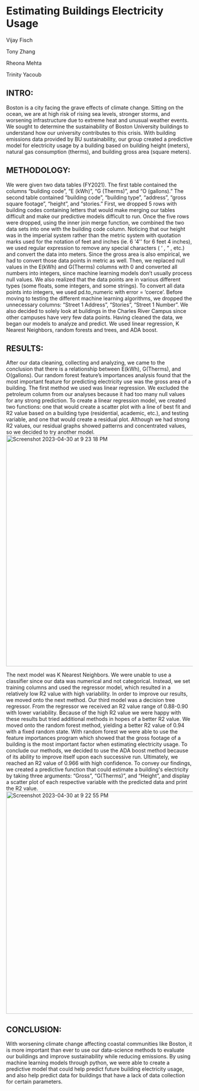 # Estimating Buildings Electricity Usage

Vijay Fisch
 
Tony Zhang
 
Rheona Mehta 

Trinity Yacoub


## INTRO:
Boston is a city facing the grave effects of climate change. Sitting on the ocean, we are at high risk of rising sea levels, stronger storms, and worsening infrastructure due to extreme heat and unusual weather events. We sought to determine the sustainability of Boston University buildings to understand how our university contributes to this crisis. With building emissions data provided by BU sustainability, our group created a predictive model for electricity usage by a building based on building height (meters), natural gas consumption (therms), and building gross area (square meters). 

## METHODOLOGY:
We were given two data tables (FY2021). The first table contained the columns “building code”, “E (kWh)”, “G (Therms)”, and “O (gallons).” The second table contained “building code”, “building type”, “address”, “gross square footage”, “height”, and “stories.” First, we dropped 5 rows with building codes containing letters that would make merging our tables difficult and make our predictive models difficult to run. Once the five rows were dropped, using the inner join merge function, we combined the two data sets into one with the building code column. Noticing that our height was in the imperial system rather than the metric system with quotation marks used for the notation of feet and inches (ie. 6 '4'' for 6 feet 4 inches), we used regular expression to remove any special characters ( ‘ , “ , etc.) and convert the data into meters. Since the gross area is also empirical, we had to convert those data points in metric as well. Then, we replaced null values in the E(kWh) and G(Therms) columns with 0 and converted all numbers into integers, since machine learning models don’t usually process null values. We also realized that the data points are in various different types (some floats, some integers, and some strings). To convert all data points into integers, we used pd.to_numeric with error = ‘coerce’. Before moving to testing the different machine learning algorithms, we dropped the unnecessary columns: “Street 1 Address”, “Stories”, “Street 1 Number”. We also decided to solely look at buildings in the Charles River Campus since other campuses have very few data points. 
        	Having cleaned the data, we began our models to analyze and predict. We used linear regression, K Nearest Neighbors, random forests and trees, and ADA boost. 

## RESULTS:
After our data cleaning, collecting and analyzing, we came to the conclusion that there is a relationship between E(kWh), G(Therms), and O(gallons). Our random forest feature’s importances analysis found that the most important feature for predicting electricity use was the gross area of a building. 
The first method we used was linear regression. We excluded the petroleum column from our analyses because it had too many null values for any strong prediction. To create a linear regression model, we created two functions: one that would create a scatter plot with a line of best fit and R2 value based on a building type (residential, academic, etc.), and testing variable, and one that would create a residual plot. Although we had strong R2 values, our residual graphs showed patterns and concentrated values, so we decided to try another model.
<img width="623" alt="Screenshot 2023-04-30 at 9 23 18 PM" src="https://user-images.githubusercontent.com/106829297/235387640-d51d103f-8919-40d4-a2be-e08fb47d9127.png">

The next model was K Nearest Neighbors. We were unable to use a classifier since our data was numerical and not categorical. Instead, we set training columns and used the regressor model, which resulted in a relatively low R2 value with high variability. In order to improve our results, we moved onto the next method.
        	Our third model was a decision tree regressor. From the regressor we received an R2 value range of 0.88-0.90 with lower variability. Because of the high R2 value we were happy with these results but tried additional methods in hopes of a better R2 value. We moved onto the random forest method, yielding a better R2 value of 0.94 with a fixed random state. With random forest we were able to use the feature importances program which showed that the gross footage of a building is the most important factor when estimating electricity usage.
        	To conclude our methods, we decided to use the ADA boost method because of its ability to improve itself upon each successive run. Ultimately, we reached an R2 value of 0.966 with high confidence. To convey our findings, we created a predictive function that could estimate a building's electricity by taking three arguments: “Gross”, “G(Therms)”, and “Height”, and display a scatter plot of each respective variable with the predicted data and print the R2 value. 
<img width="599" alt="Screenshot 2023-04-30 at 9 22 55 PM" src="https://user-images.githubusercontent.com/106829297/235387601-40525fa0-60ab-4682-a147-9f7109ec7e1b.png">
## CONCLUSION:
With worsening climate change affecting coastal communities like Boston, it is more important than ever to use our data-science methods to evaluate our buildings and improve sustainability while reducing emissions. By using machine learning models through python, we were able to create a predictive model that could help predict future building electricity usage, and also help predict data for buildings that have a lack of data collection for certain parameters. 
